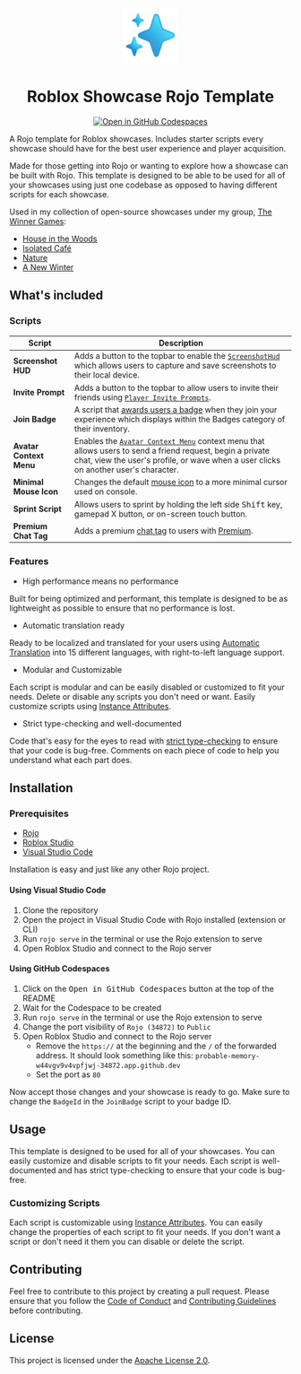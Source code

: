 <div align=center>
    <img width="100" alt="Roblox Showcase Rojo Template" src="assets/logo.png" />
    <h1>Roblox Showcase Rojo Template</h1>

[![Open in GitHub Codespaces](https://github.com/codespaces/badge.svg)](https://codespaces.new/RyanLua/rojo-showcase-template?quickstart=1)

</div>

A Rojo template for Roblox showcases. Includes starter scripts every showcase should have for the best user experience and player acquisition.

Made for those getting into Rojo or wanting to explore how a showcase can be built with Rojo. This template is designed to be able to be used for all of your showcases using just one codebase as opposed to having different scripts for each showcase.

Used in my collection of open-source showcases under my group, [The Winner Games](https://www.roblox.com/groups/4973811):

* [House in the Woods](https://www.roblox.com/games/5813911804)
* [Isolated Café](https://www.roblox.com/games/6200761971)
* [Nature](https://www.roblox.com/games/7442772872)
* [A New Winter](https://www.roblox.com/games/6279686336)

## What's included

### Scripts

| Script | Description |
| --- | --- |
| **Screenshot HUD** | Adds a button to the topbar to enable the [`ScreenshotHud`](https://create.roblox.com/docs/reference/engine/classes/ScreenshotHud) which allows users to capture and save screenshots to their local device. |
| **Invite Prompt** | Adds a button to the topbar to allow users to invite their friends using [`Player Invite Prompts`](https://create.roblox.com/docs/production/promotion/invite-prompts). |
| **Join Badge** | A script that [awards users a badge](https://create.roblox.com/docs/production/publishing/badges#awarding-badges) when they join your experience which displays within the Badges category of their inventory. |
| **Avatar Context Menu** | Enables the [`Avatar Context Menu`](https://create.roblox.com/docs/players/avatar-context-menu) context menu that allows users to send a friend request, begin a private chat, view the user's profile, or wave when a user clicks on another user's character. |
| **Minimal Mouse Icon** | Changes the default [mouse icon](https://create.roblox.com/docs/reference/engine/classes/UserInputService#MouseIcon) to a more minimal cursor used on console. |
| **Sprint Script** | Allows users to sprint by holding the left side <kbd>Shift</kbd> key, gamepad X button, or on-screen touch button. |
| **Premium Chat Tag** | Adds a premium [chat tag](https://create.roblox.com/docs/chat/customizing-in-experience-text-chat#adding-chat-tags) to users with [Premium](https://www.roblox.com/premium/membership). |

### Features

* High performance means no performance

Built for being optimized and performant, this template is designed to be as lightweight as possible to ensure that no performance is lost.

* Automatic translation ready

Ready to be localized and translated for your users using [Automatic Translation](https://create.roblox.com/docs/production/localization#automatic-translations) into 15 different languages, with right-to-left language support.

* Modular and Customizable

Each script is modular and can be easily disabled or customized to fit your needs. Delete or disable any scripts you don't need or want. Easily customize scripts using [Instance Attributes](https://create.roblox.com/docs/studio/properties#instance-attributes).

* Strict type-checking and well-documented

Code that's easy for the eyes to read with [strict type-checking](https://create.roblox.com/docs/luau/type-checking) to ensure that your code is bug-free. Comments on each piece of code to help you understand what each part does.

## Installation

### Prerequisites

* [Rojo](https://rojo.space/)
* [Roblox Studio](https://www.roblox.com/create)
* [Visual Studio Code](https://code.visualstudio.com/)

Installation is easy and just like any other Rojo project.

#### Using Visual Studio Code

1. Clone the repository
2. Open the project in Visual Studio Code with Rojo installed (extension or CLI)
3. Run `rojo serve` in the terminal or use the Rojo extension to serve
4. Open Roblox Studio and connect to the Rojo server

#### Using GitHub Codespaces

1. Click on the <kbd>Open in GitHub Codespaces</kbd> button at the top of the README
2. Wait for the Codespace to be created
3. Run `rojo serve` in the terminal or use the Rojo extension to serve
4. Change the port visibility of `Rojo (34872)` to `Public`
5. Open Roblox Studio and connect to the Rojo server
    * Remove the `https://` at the beginning and the `/` of the forwarded address. It should look something like this: `probable-memory-w44vgv9v4vpfjwj-34872.app.github.dev`
    * Set the port as `80`

Now accept those changes and your showcase is ready to go. Make sure to change the `BadgeId` in the `JoinBadge` script to your badge ID.

## Usage

This template is designed to be used for all of your showcases. You can easily customize and disable scripts to fit your needs. Each script is well-documented and has strict type-checking to ensure that your code is bug-free.

### Customizing Scripts

Each script is customizable using [Instance Attributes](https://create.roblox.com/docs/studio/properties#instance-attributes). You can easily change the properties of each script to fit your needs. If you don't want a script or don't need it them you can disable or delete the script.

## Contributing

Feel free to contribute to this project by creating a pull request. Please ensure that you follow the [Code of Conduct](CODE_OF_CONDUCT.md) and [Contributing Guidelines](CONTRIBUTING.md) before contributing.

## License

This project is licensed under the [Apache License 2.0](LICENSE).
